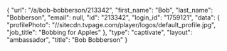 {
    "url": "\/a\/bob-bobberson\/213342",
    "first_name": "Bob",
    "last_name": "Bobberson",
    "email": null,
    "id": "213342",
    "login_id": "1759121",
    "data": {
        "profilePhoto": "\/\/sitecdn.tvpage.com\/player\/logos\/default_profile.jpg",
        "job_title": "Bobbing for Apples"
    },
    "type": "captivate",
    "layout": "ambassador",
    "title": "Bob Bobberson"
}